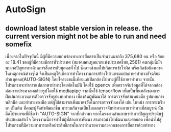 # AutoSign
## download latest stable version in release. the current version might not be able to run and need somefix
เนื่องจากในปัจจุบันนี้  มีผู้ที่มีความบกพร่องทางการสื่อสารเป็นจำนวนมากถึง 375,680 คน หรือ ร้อยละ 18.41 ของผู้ที่มีความพิการทั่วประเทศ (สมาคมคนหูหนวกแห่งประเทศไทย,2561)  คนกลุ่มนี้มักพบเจอปัญหาทางด้านการสื่อสารกับบุคคลทั่วไป ซึ่งอาจส่งผลให้เกิดการเข้าใจผิด หรือเกิดข้อผิดพลาดในเหตุการณ์ต่างๆได้ จึงเป็นเหตุให้เกิดการทำโครงงานการสร้างโปรแกรมแปลภาษาท่าทางอัจฉริยะส่วนบุคคล(AUTO-SIGN)
	โดยโครงงานนี้เพียงแค่เปิดกล้องไปทางผู้ที่ใช้ภาษาท่าทาง จากนั้นโปรแกรมจะทำการแปลภาษาท่าทางโดยอัตโนมัติ โดยใช้ opencv เพื่อตรวจจับข้อมูลที่ได้จากกล้อง ต่อมาจะประมวลผลด้วยรูปโดยใช้ mediapipe จากนั้นใช้ tensorflow เพื่อเป็นพื้นหลังของการฝึกฝนกระบวนการตัวตรวจจับรูปแบบท่าทาง เบื้องต้นผู้พัฒนาใส่ การตรวจจับตำแหน่งมือ รูปแบบการพลิกมือ และท่าทางของมือ แต่ผู้ใช้สามารถเพิ่มมาตรวัดในการตรวจจับเองได้ เช่น ใบหน้า การกระพริบตา  เป็นต้น ที่คณะผู้จัดทำพัฒนาขึ้น มารวมกันจนเป็นโมเดลตรวจจับท่าทางภาษาท่าทางที่สมบูรณ์ นั่นคือโปรแกรมที่มีชื่อว่า  “AUTO-SIGN”
	จากที่กล่าวมา หากโครงงานล่ามภาษาท่าทางปัญญาประดิษฐ์ประสบผลสำเร็จ โครงงานนี้อาจทำให้ผู้ที่ต้องการพัฒนา สามารถนำไปพัฒนาและต่อยอด เพื่อนำไปสู่โปรแกรมที่มีความสามารถหรือประสิทธิภาพในการอํานวยความสะดวกของการสื่อสารด้วยท่าทาง

